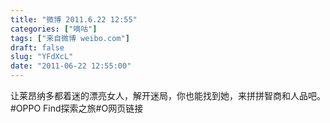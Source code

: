 ```yaml
---
title: "微博 2011.6.22 12:55"
categories: ["嘀咕"]
tags: ["来自微博 weibo.com"]
draft: false
slug: "YFdXcL"
date: "2011-06-22 12:55:00"
---
```


<p>让莱昂纳多都着迷的漂亮女人，解开迷局，你也能找到她，来拼拼智商和人品吧。#OPPO Find探索之旅#O网页链接 ​​​​</p>
